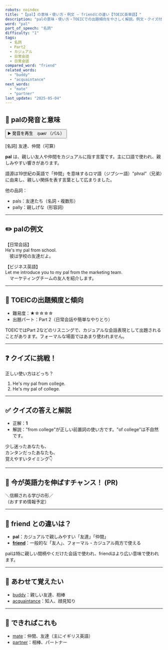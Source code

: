 ```yaml
---
robots: noindex
title: "【pal】の意味・使い方・例文 ― friendとの違い【TOEIC英単語】"
description: "palの意味・使い方・TOEICでの出題傾向をやさしく解説。例文・クイズ付きでfriendとの違いもわかりやすく学べます。"
word: "pal"
part_of_speech: "名詞"
difficulty: "1"
tags:
  - 名詞
  - Part2
  - カジュアル
  - 日常会話
  - 日常会話
compared_word: "friend"
related_words:
  - "buddy"
  - "acquaintance"
next_words:
  - "mate"
  - "partner"
last_update: "2025-05-04"
---
```


## 🔰 palの発音と意味

<button class="play-audio" onclick="playTTS('pal')">
  <span class="play-audio-main">
    ▶️ 発音を再生　/pæl/
  </span>
  <span class="play-audio-sub">
    （パル）
  </span>
</button>

[名詞] 友達、仲間（可算）

**pal** は、親しい友人や仲間をカジュアルに指す言葉です。主に口語で使われ、親しみやすい響きがあります。

語源は19世紀の英語で「仲間」を意味するロマ語（ジプシー語）"phral"（兄弟）に由来し、親しい関係を表す言葉として広まりました。

他の品詞：  
- pals：友達たち（名詞・複数形）
- pally：親しげな（形容詞）

---

## ✏️ palの例文

【日常会話】  
He's my pal from school.  
　彼は学校の友達だよ。

【ビジネス英語】  
Let me introduce you to my pal from the marketing team.  
　マーケティングチームの友人を紹介します。

---

## 🎯 TOEICの出題頻度と傾向

- 難易度：★☆☆☆☆
- 出題パート：Part 2（日常会話や簡単なやりとり）

TOEICではPart 2などのリスニングで、カジュアルな会話表現として出題されることがあります。フォーマルな場面ではあまり使われません。

---

## ❓ クイズに挑戦！

正しい使い方はどっち？

1. He's my pal from college.  
2. He's my pal of college.

---

## ✅ クイズの答えと解説

- 正解：**1**
- 解説："from college"が正しい前置詞の使い方です。"of college"は不自然です。

少し迷ったあなたも、  
カンタンだったあなたも、  
覚えやすいタイミング👇️

---

## 🚀 今が英語力を伸ばすチャンス！ (PR)

<div class="info-center">
＼信頼される学びの形／<br>  
（おすすめ情報予定）
</div>

---

## 🤔  friend との違いは？

- **pal**：カジュアルで親しみやすい「友達」「仲間」
- **[friend](/word/friend/)**：一般的な「友人」、フォーマル・カジュアル両方で使える

palは特に親しい間柄やくだけた会話で使われ、friendはより広い意味で使われます。

---

## 🧩 あわせて覚えたい

- [buddy](/word/buddy/)：親しい友達、相棒
- [acquaintance](/word/acquaintance/)：知人、顔見知り

---

## 📖 できればこれも

- [mate](/word/mate/)：仲間、友達（主にイギリス英語）
- [partner](/word/partner/)：相棒、パートナー

<!-- cvid: aid31_bid44 -->
